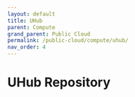 ```yaml
---
layout: default
title: UHub
parent: Compute
grand_parent: Public Cloud
permalink: /public-cloud/compute/uhub/
nav_order: 4
---
```


# UHub Repository